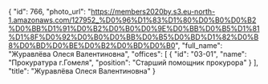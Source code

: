 {
    "id": 766,
    "photo_url": "https://members2020by.s3.eu-north-1.amazonaws.com/127952_%D0%96%D1%83%D1%80%D0%B0%D0%B2%D0%BB%D1%91%D0%B2%D0%B0%D0%9E%D0%BB%D0%B5%D1%81%D1%8F%D0%92%D0%B0%D0%BB%D0%B5%D0%BD%D1%82%D0%B8%D0%BD%D0%BE%D0%B2%D0%BD%D0%B0",
    "full_name": "Журавлёва Олеся Валентиновна",
    "offices": [
        {
            "id": "03-01",
            "name": "Прокуратура г.Гомеля",
            "position": "Старший помощник прокурора"
        }
    ],
    "title": "Журавлёва Олеся Валентиновна"
}